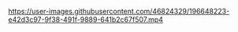 

https://user-images.githubusercontent.com/46824329/196648223-e42d3c97-9f38-491f-9889-641b2c67f507.mp4

